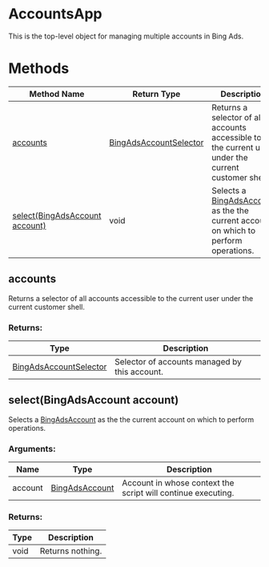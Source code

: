 # AccountsApp
This is the top-level object for managing multiple accounts in Bing Ads.

# Methods
|Method Name|Return Type|Description|
|-|-|-
[accounts](#accounts)|[BingAdsAccountSelector](./BingAdsAccountSelector)|Returns a selector of all accounts accessible to the current user under the current customer shell.<br />
[select(BingAdsAccount account)](#select~bingadsaccount-account~)|void|Selects a [BingAdsAccount](./BingAdsAccount) as the the current account on which to perform operations.

## <a name="accounts"></a>accounts
Returns a selector of all accounts accessible to the current user under the current customer shell.

### Returns:
|Type|Description|
|-|-
[BingAdsAccountSelector](./BingAdsAccountSelector)|Selector of accounts managed by this account.

## <a name="select~bingadsaccount-account~"></a>select(BingAdsAccount account)
Selects a [BingAdsAccount](./BingAdsAccount) as the the current account on which to perform operations.
### Arguments:
|Name|Type|Description|
|-|-|-
account|[BingAdsAccount](./BingAdsAccount)|Account in whose context the script will continue executing.
### Returns:
|Type|Description|
|-|-
void|Returns nothing.


